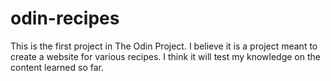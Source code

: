 # odin-recipes
This is the first project in The Odin Project.
I believe it is a project meant to create a website for various recipes.
I think it will test my knowledge on the content learned so far.
